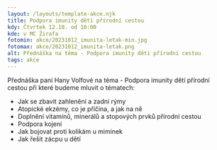 ```yaml
---
layout: /layouts/template-akce.njk
title: Podpora imunity dětí přírodní cestou
kdy: Čtvrtek 12.10. od 10:00
kde: v MC Žirafa
fotomin: akce/20231012_imunita-letak-min.jpg
fotomax: akce/20231012_imunita-letak.png
alt: Přednáška na téma - Podpora imunity dětí přírodní cestou
tags: akce
---
```


Přednáška paní Hany Volfové na téma - Podpora imunity dětí přírodní cestou při které budeme mluvit o tématech:
<ul>
    <li>Jak se zbavit zahlenění a zadní rýmy</li>
    <li>Atopické ekzémy, co je příčina, a jak na ně</li>
    <li>Doplnění vitamínů, minerálů a stopových prvků přírodní cestou</li>
    <li>Podpora kojení</li>
    <li>Jak bojovat proti kolikám u miminek</li>
    <li>Jak řešit zácpu u dětí</li>
</ul>


